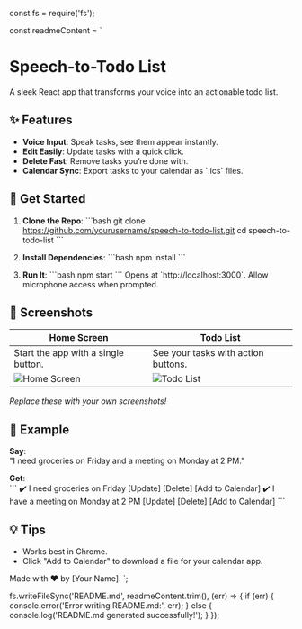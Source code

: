 const fs = require('fs');

const readmeContent = `
# Speech-to-Todo List

A sleek React app that transforms your voice into an actionable todo list.

## ✨ Features

- **Voice Input**: Speak tasks, see them appear instantly.
- **Edit Easily**: Update tasks with a quick click.
- **Delete Fast**: Remove tasks you’re done with.
- **Calendar Sync**: Export tasks to your calendar as \`.ics\` files.

## 🚀 Get Started

1. **Clone the Repo**:
   \`\`\`bash
   git clone https://github.com/yourusername/speech-to-todo-list.git
   cd speech-to-todo-list
   \`\`\`

2. **Install Dependencies**:
   \`\`\`bash
   npm install
   \`\`\`

3. **Run It**:
   \`\`\`bash
   npm start
   \`\`\`
   Opens at \`http://localhost:3000\`. Allow microphone access when prompted.

## 📸 Screenshots

| **Home Screen** | **Todo List** |
|-----------------|---------------|
| Start the app with a single button. | See your tasks with action buttons. |
| ![Home Screen](https://picsum.photos/600/300?random=1) | ![Todo List](https://picsum.photos/600/300?random=2) |

*Replace these with your own screenshots!*

## 🎤 Example

**Say**:  
"I need groceries on Friday and a meeting on Monday at 2 PM."

**Get**:  
\`\`\`
✔️ I need groceries on Friday          [Update] [Delete] [Add to Calendar]
✔️ I have a meeting on Monday at 2 PM  [Update] [Delete] [Add to Calendar]
\`\`\`

## 💡 Tips

- Works best in Chrome.
- Click "Add to Calendar" to download a file for your calendar app.

Made with ❤️ by [Your Name].
`;

fs.writeFileSync('README.md', readmeContent.trim(), (err) => {
  if (err) {
    console.error('Error writing README.md:', err);
  } else {
    console.log('README.md generated successfully!');
  }
});
